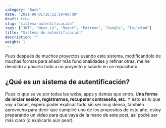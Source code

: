 ```yaml
---
category: "Back"
date: "2021-08-01T16:22:19+00:00"
draft: true
slug: "sistema-autentificación"
tags: ["JWT", "Next.js", "React", "Patreon", "Google", "Tailwind"]
title: "Sistema de autentificación"
description: ""
weight: 1
---
```


Pues después de muchos proyectos usando este sistema, modificándolo de muchas formas para añadir más funcionalidades y refinar otras, me he decidido a pasarlo todo a un proyecto y subirlo en un repositorio.

## ¿Qué es un sistema de autentificación?

Pues lo que se ve por todas las webs, apps y demás que entro. **Una forma de iniciar sesión, registrarnos, recuperar contraseña, etc**. Y esto es lo que voy a hacer, espero poder explicar todo sin ser muy denso, también aprovecho para decir que cumpliré uno de los propositos de este año, estoy preparando un video para que vaya de la mano de este post, así podré ser más claro (o explicarlo aún peor).



